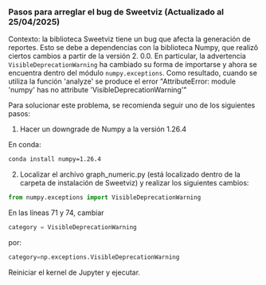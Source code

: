 ### Pasos para arreglar el bug de Sweetviz (Actualizado al 25/04/2025)

Contexto: la biblioteca Sweetviz tiene un bug que afecta la generación de reportes. Esto se debe a dependencias con la biblioteca Numpy, que realizô ciertos cambios a partir de la versión 2. 0.0. En particular, la advertencia `VisibleDeprecationWarning` ha cambiado su forma de importarse y ahora se encuentra dentro del módulo `numpy.exceptions`.
Como resultado, cuando se utiliza la función 'analyze' se produce el error "AttributeError: module 'numpy' has no attribute 'VisibleDeprecationWarning'"



Para solucionar este problema, se recomienda seguir uno de los siguientes pasos:

1. Hacer un downgrade de Numpy a la versión 1.26.4

En conda:
```bash
conda install numpy=1.26.4
```


2. Localizar el archivo graph_numeric.py (está localizado dentro de la carpeta de instalación de Sweetviz) y realizar los siguientes cambios:

```python
from numpy.exceptions import VisibleDeprecationWarning
```

En las líneas 71 y 74, cambiar 

```python
category = VisibleDeprecationWarning 
```
por:
```python
category=np.exceptions.VisibleDeprecationWarning
```

Reiniciar el kernel de Jupyter y ejecutar.